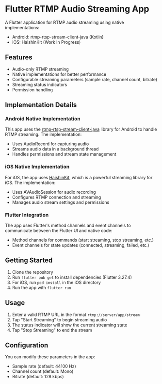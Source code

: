 # Flutter RTMP Audio Streaming App

A Flutter application for RTMP audio streaming using native implementations:
- Android: rtmp-rtsp-stream-client-java (Kotlin)
- iOS: HaishinKit (Work In Progress)

## Features

- Audio-only RTMP streaming
- Native implementations for better performance
- Configurable streaming parameters (sample rate, channel count, bitrate)
- Streaming status indicators
- Permission handling

## Implementation Details

### Android Native Implementation

This app uses the [rtmp-rtsp-stream-client-java](https://github.com/pedroSG94/rtmp-rtsp-stream-client-java) library for Android to handle RTMP streaming. The implementation:

- Uses AudioRecord for capturing audio
- Streams audio data in a background thread
- Handles permissions and stream state management

### iOS Native Implementation

For iOS, the app uses [HaishinKit](https://github.com/shogo4405/HaishinKit.swift), which is a powerful streaming library for iOS. The implementation:

- Uses AVAudioSession for audio recording
- Configures RTMP connection and streaming
- Manages audio stream settings and permissions

### Flutter Integration

The app uses Flutter's method channels and event channels to communicate between the Flutter UI and native code:

- Method channels for commands (start streaming, stop streaming, etc.)
- Event channels for state updates (connected, streaming, failed, etc.)

## Getting Started

1. Clone the repository
2. Run `flutter pub get` to install dependencies (Flutter 3.27.4)
3. For iOS, run `pod install` in the iOS directory
4. Run the app with `flutter run`

## Usage

1. Enter a valid RTMP URL in the format `rtmp://server/app/stream`
2. Tap "Start Streaming" to begin streaming audio
3. The status indicator will show the current streaming state
4. Tap "Stop Streaming" to end the stream

## Configuration

You can modify these parameters in the app:
- Sample rate (default: 44100 Hz)
- Channel count (default: Mono)
- Bitrate (default: 128 kbps)
